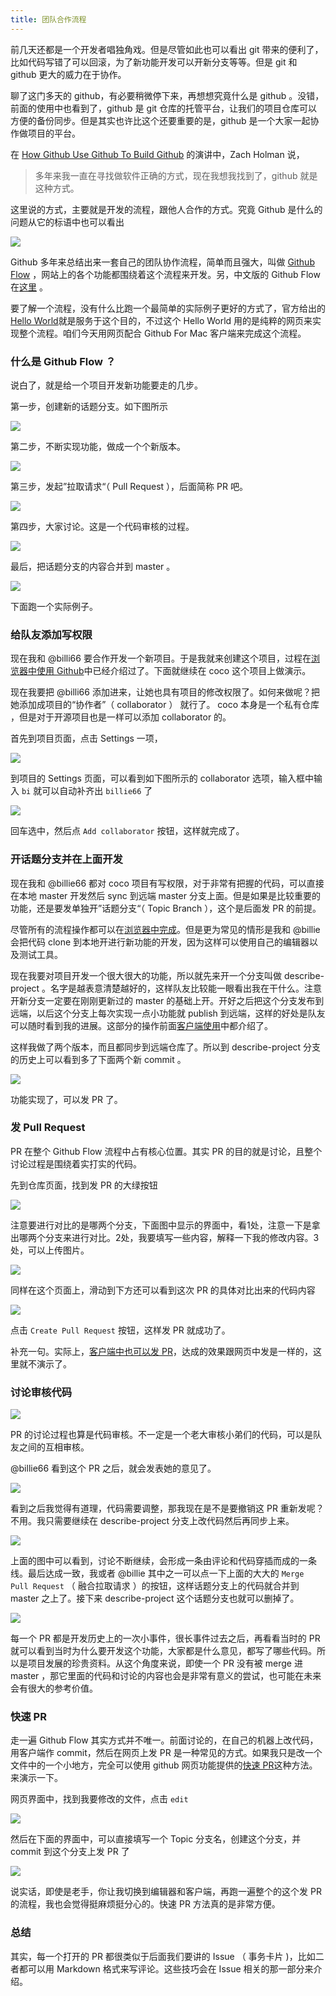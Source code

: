```yaml
---
title: 团队合作流程
---
```


前几天还都是一个开发者唱独角戏。但是尽管如此也可以看出 git 带来的便利了，比如代码写错了可以回滚，为了新功能开发可以开新分支等等。但是 git 和 github 更大的威力在于协作。

聊了这门多天的 github，有必要稍微停下来，再想想究竟什么是 github 。没错，前面的使用中也看到了，github 是 git 仓库的托管平台，让我们的项目仓库可以方便的备份同步。但是其实也许比这个还要重要的是，github 是一个大家一起协作做项目的平台。

在 [How Github Use Github To Build Github](https://www.youtube.com/watch?v=qyz3jkOBbQY) 的演讲中，Zach Holman 说，

>多年来我一直在寻找做软件正确的方式，现在我想我找到了，github 就是这种方式。

这里说的方式，主要就是开发的流程，跟他人合作的方式。究竟 Github 是什么的问题从它的标语中也可以看出

![](images/github_flow/better_together.png)

Github 多年来总结出来一套自己的团队协作流程，简单而且强大，叫做 [Github Flow](https://guides.github.com/introduction/flow/index.html) ，网站上的各个功能都围绕着这个流程来开发。另，中文版的 Github Flow 在[这里](http://gitbeijing.com/flow/) 。

要了解一个流程，没有什么比跑一个最简单的实际例子更好的方式了，官方给出的[Hello World](https://guides.github.com/activities/hello-world/)就是服务于这个目的，不过这个 Hello World 用的是纯粹的网页来实现整个流程。咱们今天用网页配合 Github For Mac 客户端来完成这个流程。

### 什么是 Github Flow ？

说白了，就是给一个项目开发新功能要走的几步。

第一步，创建新的话题分支。如下图所示

![](images/github_flow/new_branch.png)

第二步，不断实现功能，做成一个个新版本。

![](images/github_flow/make_changes.png)

第三步，发起”拉取请求“（ Pull Request ），后面简称 PR 吧。

![](images/github_flow/open_pr.png)

第四步，大家讨论。这是一个代码审核的过程。

![](images/github_flow/discuss.png)

最后，把话题分支的内容合并到 master 。

![](images/github_flow/merge_in.png)

下面跑一个实际例子。

<!-- http://git-scm.com/book/en/v2/GitHub-Contributing-to-a-Project 的例子就挺好 -->

### 给队友添加写权限

现在我和 @billi66 要合作开发一个新项目。于是我就来创建这个项目，过程在[浏览器中使用 Github](github_in_browser.html)中已经介绍过了。下面就继续在 coco 这个项目上做演示。

现在我要把 @billi66 添加进来，让她也具有项目的修改权限了。如何来做呢？把她添加成项目的“协作者”（ collaborator ） 就行了。 coco 本身是一个私有仓库 ，但是对于开源项目也是一样可以添加 collaborator 的。

首先到项目页面，点击 Settings 一项，

![](images/github_flow/find_settings.png)

到项目的 Settings 页面，可以看到如下图所示的 collaborator 选项，输入框中输入 `bi` 就可以自动补齐出 `billie66` 了

![](images/github_flow/add_collaborator.png)

回车选中，然后点 `Add collaborator` 按钮，这样就完成了。

### 开话题分支并在上面开发

现在我和 @billie66 都对 coco 项目有写权限，对于非常有把握的代码，可以直接在本地 master 开发然后 sync 到远端 master 分支上面。但是如果是比较重要的功能，还是要发单独开”话题分支“（ Topic Branch ），这个是后面发 PR 的前提。

尽管所有的流程操作都可以在[浏览器中完成](https://github.com/blog/1557-github-flow-in-the-browser)。但是更为常见的情形是我和 @billie 会把代码 clone 到本地开进行新功能的开发，因为这样可以使用自己的编辑器以及测试工具。

现在我要对项目开发一个很大很大的功能，所以就先来开一个分支叫做 describe-project 。名字是越表意清楚越好的，这样队友比较能一眼看出我在干什么。注意开新分支一定要在刚刚更新过的 master 的基础上开。开好之后把这个分支发布到远端，以后这个分支上每次实现一点小功能就 publish 到远端，这样的好处是队友可以随时看到我的进展。这部分的操作前面[客户端使用](github_for_mac.html)中都介绍了。


这样我做了两个版本，而且都同步到远端仓库了。所以到 describe-project 分支的历史上可以看到多了下面两个新 commit 。

![](images/github_flow/two_commits.png)

功能实现了，可以发 PR 了。

### 发 Pull Request

PR 在整个 Github Flow 流程中占有核心位置。其实 PR 的目的就是讨论，且整个讨论过程是围绕着实打实的代码。

先到仓库页面，找到发 PR 的大绿按钮

![](images/github_flow/compare_btn.png)

注意要进行对比的是哪两个分支，下面图中显示的界面中，看1处，注意一下是拿出哪两个分支来进行对比。2处，我要填写一些内容，解释一下我的修改内容。3处，可以上传图片。

![](images/github_flow/pr_main_view.png)

同样在这个页面上，滑动到下方还可以看到这次 PR 的具体对比出来的代码内容

![](images/github_flow/pr_content.png)

点击 `Create Pull Request` 按钮，这样发 PR 就成功了。

补充一句。实际上，[客户端中也可以发 PR](https://github.com/blog/1946-create-pull-requests-with-github-for-mac)，达成的效果跟网页中发是一样的，这里就不演示了。

### 讨论审核代码

![](images/github_flow/final_pr.png)

PR 的讨论过程也算是代码审核。不一定是一个老大审核小弟们的代码，可以是队友之间的互相审核。

@billie66 看到这个 PR 之后，就会发表她的意见了。

![](images/github_flow/billie_comment.png)

看到之后我觉得有道理，代码需要调整，那我现在是不是要撤销这 PR 重新发呢？不用。我只需要继续在 describe-project 分支上改代码然后再同步上来。

![](images/github_flow/more_code.png)

上面的图中可以看到，讨论不断继续，会形成一条由评论和代码穿插而成的一条线。最后达成一致，我或者 @billie 其中之一可以点一下上面的大大的 `Merge Pull Request` （ 融合拉取请求 ）的按钮，这样话题分支上的代码就合并到 master 之上了。接下来 describe-project 这个话题分支也就可以删掉了。

![](images/github_flow/delete_branch.png)

每一个 PR 都是开发历史上的一次小事件，很长事件过去之后，再看看当时的 PR 就可以看到当时为什么要开发这个功能，大家都是什么意见，都写了哪些代码。所以是项目发展的珍贵资料。从这个角度来说，即使一个 PR 没有被 merge 进 master ，那它里面的代码和讨论的内容也会是非常有意义的尝试，也可能在未来会有很大的参考价值。

### 快速 PR

走一遍 Github Flow 其实方式并不唯一。前面讨论的，在自己的机器上改代码，用客户端作 commit，然后在网页上发 PR 是一种常见的方式。如果我只是改一个文件中的一个小地方，完全可以使用 github 网页功能提供的[快速 PR](https://github.com/blog/1945-quick-pull-requests)这种方法。来演示一下。

网页界面中，找到我要修改的文件，点击 `edit`

![](images/github_flow/quick_pr_view.png)

然后在下面的界面中，可以直接填写一个 Topic 分支名，创建这个分支，并 commit 到这个分支上发 PR 了

![](images/github_flow/quick_pr_view.png)


说实话，即使是老手，你让我切换到编辑器和客户端，再跑一遍整个的这个发 PR 的流程，我也会觉得挺麻烦挺分心的。快速 PR 方法真的是非常方便。


### 总结
其实，每一个打开的 PR 都很类似于后面我们要讲的 Issue （ 事务卡片 )，比如二者都可以用 Markdown 格式来写评论。这些技巧会在 Issue 相关的那一部分来介绍。